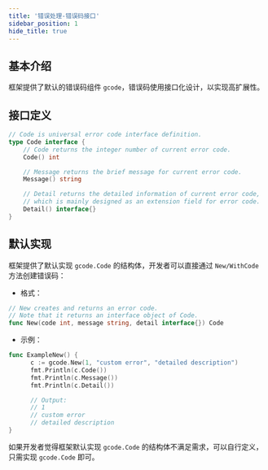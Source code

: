 ```yaml
---
title: '错误处理-错误码接口'
sidebar_position: 1
hide_title: true
---
```


## 基本介绍

框架提供了默认的错误码组件 `gcode`，错误码使用接口化设计，以实现高扩展性。

## 接口定义

```go
// Code is universal error code interface definition.
type Code interface {
    // Code returns the integer number of current error code.
    Code() int

    // Message returns the brief message for current error code.
    Message() string

    // Detail returns the detailed information of current error code,
    // which is mainly designed as an extension field for error code.
    Detail() interface{}
}
```

## 默认实现

框架提供了默认实现 `gcode.Code` 的结构体，开发者可以直接通过 `New/WithCode` 方法创建错误码：

- 格式：









```go
// New creates and returns an error code.
// Note that it returns an interface object of Code.
func New(code int, message string, detail interface{}) Code
```

- 示例：









```go
func ExampleNew() {
      c := gcode.New(1, "custom error", "detailed description")
      fmt.Println(c.Code())
      fmt.Println(c.Message())
      fmt.Println(c.Detail())

      // Output:
      // 1
      // custom error
      // detailed description
}
```


如果开发者觉得框架默认实现 `gcode.Code` 的结构体不满足需求，可以自行定义，只需实现 `gcode.Code` 即可。